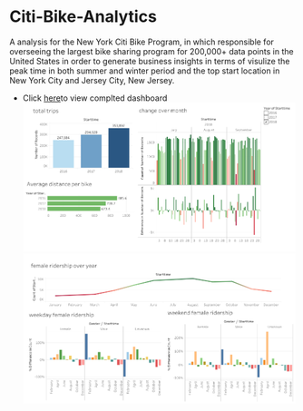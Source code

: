 # Citi-Bike-Analytics

A analysis for the New York Citi Bike Program, in which responsible for overseeing the largest bike sharing program for 200,000+ data points in the United States in order to generate business insights in terms of visulize the peak time in both summer and winter period and the top start location in New York City and Jersey City, New Jersey.

* Click [here](https://public.tableau.com/profile/shilpi8807#!/)to view complted dashboard
![rider](ridership.png)
![female](Female_rideship.png)
